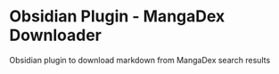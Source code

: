 # Obsidian Plugin - MangaDex Downloader

Obsidian plugin to download markdown from MangaDex search results 
